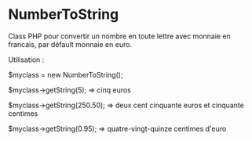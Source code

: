 # NumberToString
Class PHP pour convertir un nombre en toute lettre avec monnaie en francais, par défault monnaie en euro.


Utilisation :

$myclass = new NumberToString();

$myclass->getString(5);
=> cinq euros

$myclass->getString(250.50);
=> deux cent cinquante euros et cinquante centimes

$myclass->getString(0.95);
=> quatre-vingt-quinze centimes d'euro
